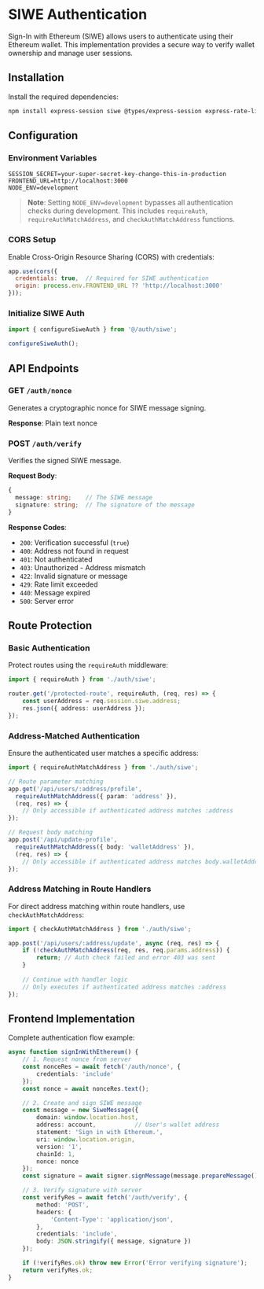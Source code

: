 # SIWE Authentication

Sign-In with Ethereum (SIWE) allows users to authenticate using their Ethereum wallet. This implementation provides a secure way to verify wallet ownership and manage user sessions.

## Installation

Install the required dependencies:

```bash
npm install express-session siwe @types/express-session express-rate-limit
```

## Configuration

### Environment Variables

```env
SESSION_SECRET=your-super-secret-key-change-this-in-production
FRONTEND_URL=http://localhost:3000
NODE_ENV=development
```

> **Note**: Setting `NODE_ENV=development` bypasses all authentication checks during development. This includes `requireAuth`, `requireAuthMatchAddress`, and `checkAuthMatchAddress` functions.

### CORS Setup

Enable Cross-Origin Resource Sharing (CORS) with credentials:

```javascript
app.use(cors({
  credentials: true,  // Required for SIWE authentication
  origin: process.env.FRONTEND_URL ?? 'http://localhost:3000'
}));
```

### Initialize SIWE Auth

```javascript
import { configureSiweAuth } from '@/auth/siwe';

configureSiweAuth();
```

## API Endpoints

### GET `/auth/nonce`
Generates a cryptographic nonce for SIWE message signing.

**Response**: Plain text nonce

### POST `/auth/verify`
Verifies the signed SIWE message.

**Request Body**:
```typescript
{
  message: string;    // The SIWE message
  signature: string;  // The signature of the message
}
```

**Response Codes**:
- `200`: Verification successful (`true`)
- `400`: Address not found in request
- `401`: Not authenticated
- `403`: Unauthorized - Address mismatch
- `422`: Invalid signature or message
- `429`: Rate limit exceeded
- `440`: Message expired
- `500`: Server error

## Route Protection

### Basic Authentication
Protect routes using the `requireAuth` middleware:

```typescript
import { requireAuth } from './auth/siwe';

router.get('/protected-route', requireAuth, (req, res) => {
    const userAddress = req.session.siwe.address;
    res.json({ address: userAddress });
});
```

### Address-Matched Authentication
Ensure the authenticated user matches a specific address:

```typescript
import { requireAuthMatchAddress } from './auth/siwe';

// Route parameter matching
app.get('/api/users/:address/profile', 
  requireAuthMatchAddress({ param: 'address' }), 
  (req, res) => {
    // Only accessible if authenticated address matches :address
});

// Request body matching
app.post('/api/update-profile',
  requireAuthMatchAddress({ body: 'walletAddress' }), 
  (req, res) => {
    // Only accessible if authenticated address matches body.walletAddress
});
```

### Address Matching in Route Handlers
For direct address matching within route handlers, use `checkAuthMatchAddress`:

```typescript
import { checkAuthMatchAddress } from './auth/siwe';

app.post('/api/users/:address/update', async (req, res) => {
    if (!checkAuthMatchAddress(req, res, req.params.address)) {
        return; // Auth check failed and error 403 was sent
    }
    
    // Continue with handler logic
    // Only executes if authenticated address matches :address
});
```

## Frontend Implementation

Complete authentication flow example:

```typescript
async function signInWithEthereum() {
    // 1. Request nonce from server
    const nonceRes = await fetch('/auth/nonce', {
        credentials: 'include'
    });
    const nonce = await nonceRes.text();

    // 2. Create and sign SIWE message
    const message = new SiweMessage({
        domain: window.location.host,
        address: account,           // User's wallet address
        statement: 'Sign in with Ethereum.',
        uri: window.location.origin,
        version: '1',
        chainId: 1,
        nonce: nonce
    });
    const signature = await signer.signMessage(message.prepareMessage());

    // 3. Verify signature with server
    const verifyRes = await fetch('/auth/verify', {
        method: 'POST',
        headers: {
            'Content-Type': 'application/json',
        },
        credentials: 'include',
        body: JSON.stringify({ message, signature })
    });

    if (!verifyRes.ok) throw new Error('Error verifying signature');
    return verifyRes.ok;
}
```
